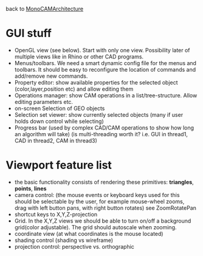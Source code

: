 back to [MonoCAMArchitecture](MonoCAMArchitecture.md)

# GUI stuff #
  * OpenGL view (see below). Start with only one view. Possibility later of multiple views like in Rhino or other CAD programs.
  * Menus/toolbars. We need a smart dynamic config file for the menus and toolbars. It should be easy to reconfigure the location of commands and add/remove new commands.
  * Property editor: show available properties for the selected object (color,layer,position etc) and allow editing them
  * Operations manager: show CAM operations in a list/tree-structure. Allow editing parameters etc.
  * on-screen Selection of GEO objects
  * Selection set viewer: show currently selected objects (many if user holds down control while selecting)
  * Progress bar (used by complex CAD/CAM operations to show how long an algorithm will take) (is multi-threading worth it? i.e. GUI in thread1, CAD in thread2, CAM in thread3)

# Viewport feature list #
  * the basic functionality consists of rendering these primitives: **triangles**, **points**, **lines**
  * camera control: (the mouse events or keyboard keys used for this should be selectable by the user, for example mouse-wheel zooms, drag with left button pans, with right button rotates) see ZoomRotatePan
  * shortcut keys to X,Y,Z-projection
  * Grid. In the X,Y,Z views we should be able to turn on/off a background grid(color adjustable). The grid should autoscale when zooming.
  * coordinate view (at what coordinates is the mouse located)
  * shading control (shading vs wireframe)
  * projection control: perspective vs. orthographic